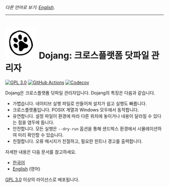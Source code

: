 *다른 언어로 보기: [English](README.en.md).*

----

![](cat-pow.svg)
Dojang: 크로스플랫폼 닷파일 관리자
==================================

[![GPL 3.0][License badge]](./LICENSE)
[![GitHub Actions][GitHub Actions status badge]][GitHub Actions]
[![Codecov][Codecov badge]][Codecov]

Dojang은 크로스플랫폼 닷파일 관리자입니다.  Dojang의 특징은 다음과 같습니다.

 -  가볍습니다.  네이티브 실행 파일로 만들어져 설치가 쉽고 실행도 빠릅니다.
 -  크로스플랫폼입니다.  POSIX 계열과 Windows 모두에서 동작합니다.
 -  유연합니다.  설정 파일이 환경에 따라 다른 위치에 놓이거나 내용이 달라질 수
    있다는 점을 염두에 둡니다.
 -  안전합니다.  모든 실행은 `--dry-run` 옵션을 통해 샌드박스 환경에서
    시뮬레이션하여 미리 확인할 수 있습니다.
 -  친절합니다.  오류 메시지가 친절하고, 필요한 힌트나 경고를 출력합니다.

자세한 내용은 다음 문서를 참고하세요.

 -  [한국어](https://dojang.dev/ko/)
 -  [English](https://dojang.dev/) (영어)

[GPL 3.0] 이상의 라이선스로 배포됩니다.

[License badge]: https://img.shields.io/github/license/dahlia/dojang
[GitHub Actions status badge]: https://github.com/dahlia/dojang/actions/workflows/build.yaml/badge.svg
[GitHub Actions]: https://github.com/dahlia/dojang/actions/workflows/build.yaml
[Codecov badge]: https://codecov.io/gh/dahlia/dojang/graph/badge.svg?token=JrwY5Yt2pD
[Codecov]: https://codecov.io/gh/dahlia/dojang
[GPL 3.0]: https://www.gnu.org/licenses/gpl-3.0.html
